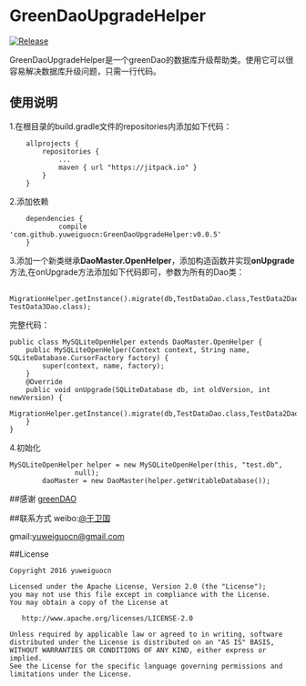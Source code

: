 # GreenDaoUpgradeHelper

[![Release](https://jitpack.io/v/yuweiguocn/GreenDaoUpgradeHelper.svg)](https://jitpack.io/#yuweiguocn/GreenDaoUpgradeHelper)

GreenDaoUpgradeHelper是一个greenDao的数据库升级帮助类。使用它可以很容易解决数据库升级问题，只需一行代码。

## 使用说明

1.在根目录的build.gradle文件的repositories内添加如下代码：
```
	allprojects {
		repositories {
			...
			maven { url "https://jitpack.io" }
		}
	}
```

2.添加依赖
```
	dependencies {
	        compile 'com.github.yuweiguocn:GreenDaoUpgradeHelper:v0.0.5'
	}
```

3.添加一个新类继承**DaoMaster.OpenHelper**，添加构造函数并实现**onUpgrade**方法,在onUpgrade方法添加如下代码即可，参数为所有的Dao类：  
```
	MigrationHelper.getInstance().migrate(db,TestDataDao.class,TestData2Dao.class，TestData3Dao.class);
```
完整代码：  
```
public class MySQLiteOpenHelper extends DaoMaster.OpenHelper {
    public MySQLiteOpenHelper(Context context, String name, SQLiteDatabase.CursorFactory factory) {
        super(context, name, factory);
    }
    @Override
    public void onUpgrade(SQLiteDatabase db, int oldVersion, int newVersion) {
        MigrationHelper.getInstance().migrate(db,TestDataDao.class,TestData2Dao.class,TestData3Dao.class);
    }
}

```  

4.初始化

```
MySQLiteOpenHelper helper = new MySQLiteOpenHelper(this, "test.db",
                null);
        daoMaster = new DaoMaster(helper.getWritableDatabase());
```


##感谢
[greenDAO](https://github.com/greenrobot/greenDAO)


##联系方式
weibo:[@于卫国](http://weibo.com/weiguo58)

gmail:[yuweiguocn@gmail.com](mailto:yuweiguocn@gmail.com)


##License 
```  
Copyright 2016 yuweiguocn

Licensed under the Apache License, Version 2.0 (the "License");
you may not use this file except in compliance with the License.
You may obtain a copy of the License at

   http://www.apache.org/licenses/LICENSE-2.0

Unless required by applicable law or agreed to in writing, software
distributed under the License is distributed on an "AS IS" BASIS,
WITHOUT WARRANTIES OR CONDITIONS OF ANY KIND, either express or implied.
See the License for the specific language governing permissions and
limitations under the License.
```

